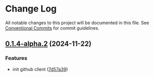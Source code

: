 # Change Log

All notable changes to this project will be documented in this file.
See [Conventional Commits](https://conventionalcommits.org) for commit guidelines.

## [0.1.4-alpha.2](https://github.com/oguzserdar/eliza/compare/v0.0.10...v0.1.4-alpha.2) (2024-11-22)


### Features

* init github client ([7d57a39](https://github.com/oguzserdar/eliza/commit/7d57a3993fd3f36d9ee876cf36094804d642cfda))
